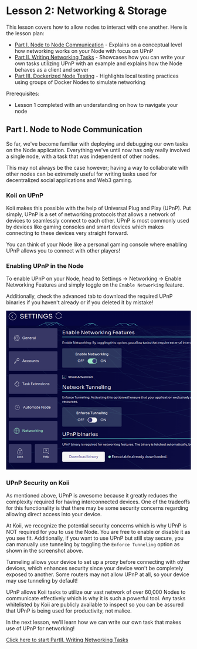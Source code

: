 # Lesson 2: Networking & Storage

This lesson covers how to allow nodes to interact with one another. Here is the lesson plan:

- [Part I. Node to Node Communication](./README.md) - Explains on a conceptual level how networking works on your Node with focus on UPnP
- [Part II. Writing Networking Tasks](./PartII.md) - Showcases how you can write your own tasks utilizing UPnP with an example and explains how the Node behaves as a client and server
- [Part III. Dockerized Node Testing](./PartIII.md) - Highlights local testing practices using groups of Docker Nodes to simulate networking

Prerequisites:

- Lesson 1 completed with an understanding on how to navigate your node

## Part I. Node to Node Communication

So far, we've become familiar with deploying and debugging our own tasks on the Node application. Everything we've until now has only really involved a single node, with a task that was independent of other nodes.

This may not always be the case however; having a way to collaborate with other nodes can be extremely useful for writing tasks used for decentralized social applications and Web3 gaming.

### Koii on UPnP

Koii makes this possible with the help of Universal Plug and Play (UPnP). Put simply, UPnP is a set of networking protocols that allows a network of devices to seamlessly connect to each other. UPnP is most commonly used by devices like gaming consoles and smart devices which makes connecting to these devices very straight forward.

You can think of your Node like a personal gaming console where enabling UPnP allows you to connect with other players!

### Enabling UPnP in the Node

To enable UPnP on your Node, head to Settings -> Networking -> Enable Networking Features and simply toggle on the `Enable Networking` feature.

Additionally, check the advanced tab to download the required UPnP binaries if you haven't already or if you deleted it by mistake!

![Enable UPnP](./imgs/enable-upnp.png)

### UPnP Security on Koii

As mentioned above, UPnP is awesome because it greatly reduces the complexity required for having interconnected devices. One of the tradeoffs for this functionality is that there may be some security concerns regarding allowing direct access into your device.

At Koii, we recognize the potential security concerns which is why UPnP is NOT required for you to use the Node. You are free to enable or disable it as you see fit. Additionally, if you want to use UPnP but still stay secure, you can manually use tunneling by toggling the `Enforce Tunneling` option as shown in the screenshot above.

Tunneling allows your device to set up a proxy before connecting with other devices, which enhances security since your device won't be completely exposed to another. Some routers may not allow UPnP at all, so your device may use tunneling by default!

UPnP allows Koii tasks to utilize our vast network of over 60,000 Nodes to communicate effectively which is why it is such a powerful tool. Any tasks whitelisted by Koii are publicly available to inspect so you can be assured that UPnP is being used for productivity, not malice.

In the next lesson, we'll learn how we can write our own task that makes use of UPnP for networking!

[Click here to start PartII. Writing Networking Tasks](./PartII.md)
